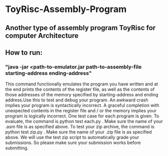 # ToyRisc-Assembly-Program
## Another type of assembly program ToyRisc for computer Architecture

## How to run:
### "java -jar <path-to-emulator.jar path-to-assembly-file starting-address ending-address" 
This command functionally emulates the program you have written and at the end prints the
contents of the register file, as well as the contents of those addresses of
the memory specified by starting-address and ending address.Use this to test and debug your program.
An awkward crash implies your program is syntactically incorrect. A graceful completion with unexpected
contents in the register file and / or the memory implies your program is
logically incorrect.
One test case for each program is given. To evaluate, the command
is python test each.py <path-to-assembly-file>. Make sure the
name of your .asm file is as specified above.
To test your zip archive, the command is python test zip.py <path-to-zip-archive>.
Make sure the name of your .zip file is as specified above. We will use the
test zip script to automatically grade your submissions. So please make
sure your submission works before submitting.

